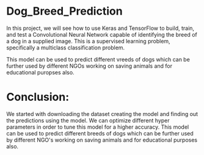 # Dog_Breed_Prediction

In this project, we will see how to use Keras and TensorFlow to build, train, and test a Convolutional Neural Network capable of identifying the breed of a dog in a supplied image. This is a supervised learning problem, specifically a multiclass classification problem.

This model can be used to predict different vreeds of dogs which can be further used by different NGOs working on saving animals and for educational puropses also.


# Conclusion:
We started with downloading the dataset creating the model and finding out the predictions using the model. We can optimize different hyper parameters in order to tune this model for a higher accuracy. This model can be used to predict different breeds of dogs which can be further used by different NGO's working on saving animals and for educational purposes also.
